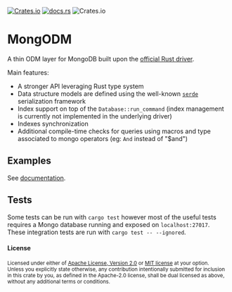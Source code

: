 [![Crates.io](https://img.shields.io/crates/v/mongodm.svg)](https://crates.io/crates/mongodm)
[![docs.rs](https://docs.rs/mongodm/badge.svg)](https://docs.rs/mongodm)
![Crates.io](https://img.shields.io/crates/l/mongodm)

MongODM
=======

A thin ODM layer for MongoDB built upon the [official Rust driver](https://github.com/mongodb/mongo-rust-driver).

Main features:

- A stronger API leveraging Rust type system
- Data structure models are defined using the well-known [`serde`](https://github.com/serde-rs/serde) serialization framework
- Index support on top of the `Database::run_command` (index management is currently not implemented in the underlying driver)
- Indexes synchronization
- Additional compile-time checks for queries using macros and type associated to mongo operators (eg: `And` instead of "$and")

## Examples

See [documentation](https://docs.rs/mongodm).

## Tests

Some tests can be run with `cargo test` however most of the useful tests requires a Mongo database running and exposed on `localhost:27017`.
These integration tests are run with `cargo test -- --ignored`.

#### License

<sup>
Licensed under either of <a href="LICENSE-APACHE">Apache License, Version
2.0</a> or <a href="LICENSE-MIT">MIT license</a> at your option.
</sup>

<br>

<sub>
Unless you explicitly state otherwise, any contribution intentionally submitted
for inclusion in this crate by you, as defined in the Apache-2.0 license, shall
be dual licensed as above, without any additional terms or conditions.
</sub>

